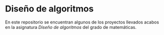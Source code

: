 # Diseño de algoritmos
En este repositorio se encuentran algunos de los proyectos llevados acabos en la asignatura *Diseño de algoritmos* del grado de matemáticas.

